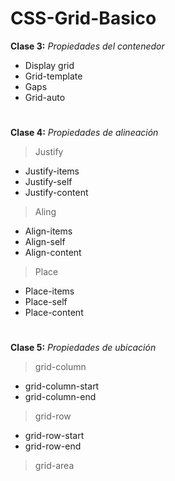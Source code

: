 # CSS-Grid-Basico

**Clase 3:** *Propiedades del contenedor* 
- Display grid
- Grid-template
- Gaps
- Grid-auto 
# 

**Clase 4:** *Propiedades de alineación*
>Justify
- Justify-items
- Justify-self
- Justify-content

> Aling
- Align-items
- Align-self
- Align-content

>Place
- Place-items
- Place-self
- Place-content
#

**Clase 5:** *Propiedades de ubicación*
>grid-column
- grid-column-start
- grid-column-end

>grid-row
- grid-row-start
- grid-row-end

>grid-area